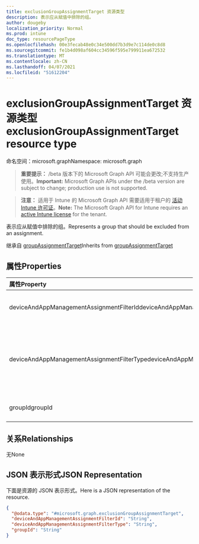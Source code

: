 ```yaml
---
title: exclusionGroupAssignmentTarget 资源类型
description: 表示应从赋值中排除的组。
author: dougeby
localization_priority: Normal
ms.prod: intune
doc_type: resourcePageType
ms.openlocfilehash: 00e3fecab48e0c34e500dd7b3d9e7c114de0c8d8
ms.sourcegitcommit: fe1b4d098af604cc34596f595e799911ea672532
ms.translationtype: MT
ms.contentlocale: zh-CN
ms.lasthandoff: 04/07/2021
ms.locfileid: "51612204"
---
```

# <a name="exclusiongroupassignmenttarget-resource-type"></a><span data-ttu-id="6e761-103">exclusionGroupAssignmentTarget 资源类型</span><span class="sxs-lookup"><span data-stu-id="6e761-103">exclusionGroupAssignmentTarget resource type</span></span>

<span data-ttu-id="6e761-104">命名空间：microsoft.graph</span><span class="sxs-lookup"><span data-stu-id="6e761-104">Namespace: microsoft.graph</span></span>

> <span data-ttu-id="6e761-105">**重要提示：** /beta 版本下的 Microsoft Graph API 可能会更改;不支持生产使用。</span><span class="sxs-lookup"><span data-stu-id="6e761-105">**Important:** Microsoft Graph APIs under the /beta version are subject to change; production use is not supported.</span></span>

> <span data-ttu-id="6e761-106">**注意：** 适用于 Intune 的 Microsoft Graph API 需要适用于租户的 [活动 Intune 许可证](https://go.microsoft.com/fwlink/?linkid=839381)。</span><span class="sxs-lookup"><span data-stu-id="6e761-106">**Note:** The Microsoft Graph API for Intune requires an [active Intune license](https://go.microsoft.com/fwlink/?linkid=839381) for the tenant.</span></span>

<span data-ttu-id="6e761-107">表示应从赋值中排除的组。</span><span class="sxs-lookup"><span data-stu-id="6e761-107">Represents a group that should be excluded from an assignment.</span></span>


<span data-ttu-id="6e761-108">继承自 [groupAssignmentTarget](../resources/intune-devices-groupassignmenttarget.md)</span><span class="sxs-lookup"><span data-stu-id="6e761-108">Inherits from [groupAssignmentTarget](../resources/intune-devices-groupassignmenttarget.md)</span></span>

## <a name="properties"></a><span data-ttu-id="6e761-109">属性</span><span class="sxs-lookup"><span data-stu-id="6e761-109">Properties</span></span>
|<span data-ttu-id="6e761-110">属性</span><span class="sxs-lookup"><span data-stu-id="6e761-110">Property</span></span>|<span data-ttu-id="6e761-111">类型</span><span class="sxs-lookup"><span data-stu-id="6e761-111">Type</span></span>|<span data-ttu-id="6e761-112">Description</span><span class="sxs-lookup"><span data-stu-id="6e761-112">Description</span></span>|
|:---|:---|:---|
|<span data-ttu-id="6e761-113">deviceAndAppManagementAssignmentFilterId</span><span class="sxs-lookup"><span data-stu-id="6e761-113">deviceAndAppManagementAssignmentFilterId</span></span>|<span data-ttu-id="6e761-114">String</span><span class="sxs-lookup"><span data-stu-id="6e761-114">String</span></span>|<span data-ttu-id="6e761-115">目标分配的筛选器 ID。</span><span class="sxs-lookup"><span data-stu-id="6e761-115">The Id of the filter for the target assignment.</span></span> <span data-ttu-id="6e761-116">继承自 [deviceAndAppManagementAssignmentTarget](../resources/intune-devices-deviceandappmanagementassignmenttarget.md)</span><span class="sxs-lookup"><span data-stu-id="6e761-116">Inherited from [deviceAndAppManagementAssignmentTarget](../resources/intune-devices-deviceandappmanagementassignmenttarget.md)</span></span>|
|<span data-ttu-id="6e761-117">deviceAndAppManagementAssignmentFilterType</span><span class="sxs-lookup"><span data-stu-id="6e761-117">deviceAndAppManagementAssignmentFilterType</span></span>|[<span data-ttu-id="6e761-118">deviceAndAppManagementAssignmentFilterType</span><span class="sxs-lookup"><span data-stu-id="6e761-118">deviceAndAppManagementAssignmentFilterType</span></span>](../resources/intune-devices-deviceandappmanagementassignmentfiltertype.md)|<span data-ttu-id="6e761-119">目标分配的筛选器类型，即排除或包含。</span><span class="sxs-lookup"><span data-stu-id="6e761-119">The type of filter of the target assignment i.e. Exclude or Include.</span></span> <span data-ttu-id="6e761-120">继承自 [deviceAndAppManagementAssignmentTarget](../resources/intune-devices-deviceandappmanagementassignmenttarget.md)。</span><span class="sxs-lookup"><span data-stu-id="6e761-120">Inherited from [deviceAndAppManagementAssignmentTarget](../resources/intune-devices-deviceandappmanagementassignmenttarget.md).</span></span> <span data-ttu-id="6e761-121">可取值为：`none`、`include`、`exclude`。</span><span class="sxs-lookup"><span data-stu-id="6e761-121">Possible values are: `none`, `include`, `exclude`.</span></span>|
|<span data-ttu-id="6e761-122">groupId</span><span class="sxs-lookup"><span data-stu-id="6e761-122">groupId</span></span>|<span data-ttu-id="6e761-123">String</span><span class="sxs-lookup"><span data-stu-id="6e761-123">String</span></span>|<span data-ttu-id="6e761-124">赋值目标的组 ID。</span><span class="sxs-lookup"><span data-stu-id="6e761-124">The group Id that is the target of the assignment.</span></span> <span data-ttu-id="6e761-125">继承自 [groupAssignmentTarget](../resources/intune-devices-groupassignmenttarget.md)</span><span class="sxs-lookup"><span data-stu-id="6e761-125">Inherited from [groupAssignmentTarget](../resources/intune-devices-groupassignmenttarget.md)</span></span>|

## <a name="relationships"></a><span data-ttu-id="6e761-126">关系</span><span class="sxs-lookup"><span data-stu-id="6e761-126">Relationships</span></span>
<span data-ttu-id="6e761-127">无</span><span class="sxs-lookup"><span data-stu-id="6e761-127">None</span></span>

## <a name="json-representation"></a><span data-ttu-id="6e761-128">JSON 表示形式</span><span class="sxs-lookup"><span data-stu-id="6e761-128">JSON Representation</span></span>
<span data-ttu-id="6e761-129">下面是资源的 JSON 表示形式。</span><span class="sxs-lookup"><span data-stu-id="6e761-129">Here is a JSON representation of the resource.</span></span>
<!-- {
  "blockType": "resource",
  "@odata.type": "microsoft.graph.exclusionGroupAssignmentTarget"
}
-->
``` json
{
  "@odata.type": "#microsoft.graph.exclusionGroupAssignmentTarget",
  "deviceAndAppManagementAssignmentFilterId": "String",
  "deviceAndAppManagementAssignmentFilterType": "String",
  "groupId": "String"
}
```




